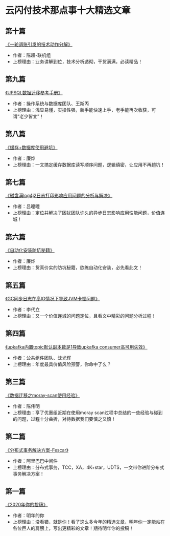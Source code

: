 # 云闪付技术那点事十大精选文章
## 第十篇
[《一轮调账引发的技术动作分解》](https://upchat.95516.net/public/html/app/detail.html?id=8112)
* 作者：陈超-联机组
* 上榜理由：业务讲解到位，技术分析透彻，干货满满，必读精品！

## 第九篇
[《UPSQL数据迁移参考手册》](https://upchat.95516.net/public/html/app/detail.html?id=7687)
* 作者：操作系统与数据库团队、王斯丙
* 上榜理由：浅显易懂，实操性强，新手能快速上手，老手能再次收获，可谓“老少皆宜”！

## 第八篇
[《缓存+数据库使用避坑》](https://upchat.95516.net/public/html/app/detail.html?id=7828)
* 作者：廉烨
* 上榜理由：一文搞定缓存数据库读写顺序问题，逻辑缜密，让应用不再趟坑！

## 第七篇
[《磁盘满log4j2日志打印影响应用问题的分析与解决》](https://upchat.95516.net/public/html/app/detail.html?id=7379)
* 作者：吕曈曈
* 上榜理由：定位并解决了困扰团队许久的异步日志影响应用性能问题，价值连城！

## 第六篇
[《自动化安装防坑秘籍》](https://upchat.95516.net/public/html/app/detail.html?id=8160)
* 作者：廉烨
* 上榜理由：货真价实的防坑秘籍，欲练自动化安装，必先看此文！

## 第五篇
[《GC同步日志在高IO情况下导致JVM卡顿问题》](https://upchat.95516.net/public/html/app/detail.html?id=6620)
* 作者：李代立
* 上榜理由：又一个价值连城的问题定位，且看文中精彩的问题分析过程！

## 第四篇
[《upkafka内置topic默认副本数是1导致upkafka consumer高可用失效》](https://upchat.95516.net/public/html/app/detail.html?id=xxx)
* 作者：公共组件团队、沈光辉
* 上榜理由：年度最具价值风险预警，你命中了么？

## 第三篇
[《数据迁移之moray-scan使用经验》](https://upchat.95516.net/public/html/app/detail.html?id=8112)
* 作者：陈伟明
* 上榜理由：享了优惠组近期在使用moray scan过程中总结的一些经验与碰到的问题，过程十分曲折，对待数据我们要慎之又慎！

## 第二篇
[《分布式事务解决方案-Fescar》](https://mp.weixin.qq.com/s/6Tg0hUtrZLm3kXKyBsqNkg)
* 作者：阿里巴巴中间件
* 上榜理由：分布式事务，TCC，XA，4K+star，UDTS，一文带你进阶分布式事务解决方案！

## 第一篇
[《2020年你的投稿》](#)
* 作者：明年的你
* 上榜理由：没看错，就是你！看了这么多今年的精选文章，明年你一定能站在各位巨人的肩膀上，写出更精彩的文章！期待明年你的投稿！
